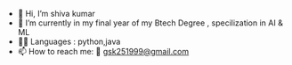 - 👋 Hi, I’m shiva kumar
- 🌱 I’m currently in my final year of my Btech Degree , specilization in AI & ML
- 👨‍💻 Languages : python,java
- 📫 How to reach me: 📧 gsk251999@gmail.com
           

<!---
shivaCTRL/shivaCTRL is a ✨ special ✨ repository because its `README.md` (this file) appears on your GitHub profile.
You can click the Preview link to take a look at your changes.
--->
